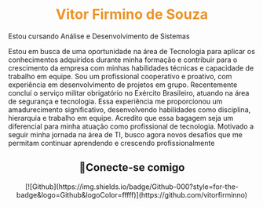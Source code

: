 <h1 align="center" style="color: #EB9326">Vitor Firmino de Souza</h1>
</b> <p> Estou cursando Análise e Desenvolvimento de Sistemas</p>


<p>Estou em busca de uma oportunidade na área de Tecnologia para aplicar os
conhecimentos adquiridos durante minha formação e contribuir para o crescimento da
empresa com minhas habilidades técnicas e capacidade de trabalho em equipe. Sou um
profissional cooperativo e proativo, com experiência em desenvolvimento de projetos em
grupo.
Recentemente concluí o serviço militar obrigatório no Exército Brasileiro, atuando na
área de segurança e tecnologia. Essa experiência me proporcionou um amadurecimento
significativo, desenvolvendo habilidades como disciplina, hierarquia e trabalho em equipe.
Acredito que essa bagagem seja um diferencial para minha atuação como profissional de
tecnologia.
Motivado a seguir minha jornada na área de TI, busco agora novos desafios que me
permitam continuar aprendendo e crescendo profissionalmente <p/>
  
<h2 align="center"> 🔌Conecte-se comigo </h2>

<div align="center">
[![Github](https://img.shields.io/badge/Github-000?style=for-the-badge&logo=Github&logoColor=fffff)](https://github.com/vitorfirminno)
</div>

